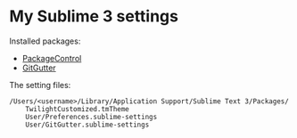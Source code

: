 # My Sublime 3 settings


Installed packages:

* [PackageControl](https://sublime.wbond.net/installation) 
* [GitGutter](https://github.com/jisaacks/GitGutter)


The setting files:
```
/Users/<username>/Library/Application Support/Sublime Text 3/Packages/
    TwilightCustomized.tmTheme
    User/Preferences.sublime-settings
    User/GitGutter.sublime-settings    
```

